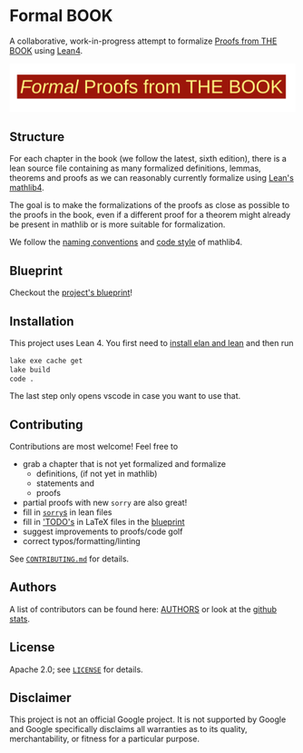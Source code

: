 # Formal BOOK

A collaborative, work-in-progress attempt to formalize [Proofs from THE BOOK](https://link.springer.com/book/10.1007/978-3-662-57265-8) using [Lean4](https://leanprover.github.io/lean4/doc/whatIsLean.html).


![Formal Proofs from THE BOOK](formal_proofs_form_the_book.svg)

## Structure

For each chapter in the book (we follow the latest, sixth edition), there is a lean source file containing as many formalized definitions, lemmas, theorems and proofs as we can reasonably currently formalize using [Lean's mathlib4](https://github.com/leanprover-community/mathlib4).

The goal is to make the formalizations of the proofs as close as possible to the proofs in the book, even if a different proof for a theorem might already be present in mathlib or is more suitable for formalization.

We follow the [naming conventions](https://github.com/leanprover-community/mathlib4/wiki/Porting-wiki#naming-convention) and [code style](https://leanprover-community.github.io/contribute/style.html) of mathlib4.

## Blueprint

Checkout the [project's blueprint](https://firsching.ch/FormalBook)!

## Installation

This project uses Lean 4. You first need to [install elan and lean](https://leanprover.github.io/lean4/doc/setup.html) and then run
```shell
lake exe cache get
lake build
code .
```

The last step only opens vscode in case you want to use that.

## Contributing

Contributions are most welcome! Feel free to
  - grab a chapter that is not yet formalized and formalize
    - definitions, (if not yet in mathlib)
    - statements and
    - proofs
  - partial proofs with new `sorry` are also great!
  - fill in [`sorry`s](https://github.com/search?q=repo%3Amo271%2FFormalBook+sorry+path%3A*.lean&type=code) in lean files
  - fill in ['TODO's](https://github.com/search?q=repo%3Amo271%2FFormalBook+TODO+path%3A*.tex&type=code) in LaTeX files in the [blueprint](https://firsching.ch/FormalBook)
  - suggest improvements to proofs/code golf
  - correct typos/formatting/linting

See [`CONTRIBUTING.md`](CONTRIBUTING.md) for details.

## Authors

A list of contributors can be found here: [AUTHORS](AUTHORS.md)
or look at the [github stats](https://github.com/mo271/FormalBook/graphs/contributors).

## License

Apache 2.0; see [`LICENSE`](LICENSE) for details.

## Disclaimer

This project is not an official Google project. It is not supported by
Google and Google specifically disclaims all warranties as to its quality,
merchantability, or fitness for a particular purpose.
